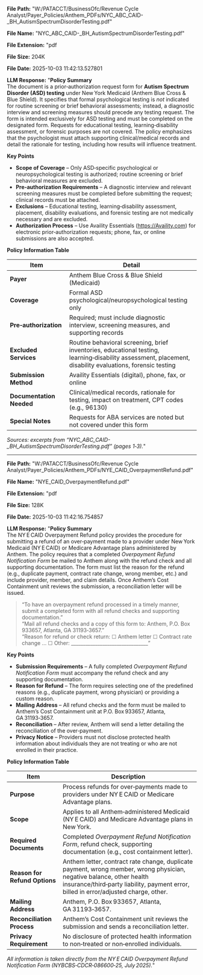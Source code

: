 **File Path:** "W:/PATACCT/BusinessOfc/Revenue Cycle Analyst/Payer_Policies/Anthem_PDFs/NYC_ABC_CAID-_BH_AutismSpectrumDisorderTesting.pdf"

**File Name:** "NYC_ABC_CAID-_BH_AutismSpectrumDisorderTesting.pdf"

**File Extension:** "pdf

**File Size:** 204K

**File Date:** 2025-10-03 11:42:13.527801

**LLM Response:** "**Policy Summary**  
The document is a prior‑authorization request form for **Autism Spectrum Disorder (ASD) testing** under New York Medicaid (Anthem Blue Cross & Blue Shield). It specifies that formal psychological testing is *not* indicated for routine screening or brief behavioral assessments; instead, a diagnostic interview and screening measures should precede any testing request. The form is intended exclusively for ASD testing and must be completed on the designated form. Requests for educational testing, learning‑disability assessment, or forensic purposes are not covered. The policy emphasizes that the psychologist must attach supporting clinical/medical records and detail the rationale for testing, including how results will influence treatment.

**Key Points**

- **Scope of Coverage** – Only ASD‑specific psychological or neuropsychological testing is authorized; routine screening or brief behavioral measures are excluded.  
- **Pre‑authorization Requirements** – A diagnostic interview and relevant screening measures must be completed before submitting the request; clinical records must be attached.  
- **Exclusions** – Educational testing, learning‑disability assessment, placement, disability evaluations, and forensic testing are not medically necessary and are excluded.  
- **Authorization Process** – Use Availity Essentials (https://Availity.com) for electronic prior‑authorization requests; phone, fax, or online submissions are also accepted.  

**Policy Information Table**

| Item | Detail |
|------|--------|
| **Payer** | Anthem Blue Cross & Blue Shield (Medicaid) |
| **Coverage** | Formal ASD psychological/neuropsychological testing only |
| **Pre‑authorization** | Required; must include diagnostic interview, screening measures, and supporting records |
| **Excluded Services** | Routine behavioral screening, brief inventories, educational testing, learning‑disability assessment, placement, disability evaluations, forensic testing |
| **Submission Method** | Availity Essentials (digital), phone, fax, or online |
| **Documentation Needed** | Clinical/medical records, rationale for testing, impact on treatment, CPT codes (e.g., 96130) |
| **Special Notes** | Requests for ABA services are noted but not covered under this form |

*Sources: excerpts from “NYC_ABC_CAID-_BH_AutismSpectrumDisorderTesting.pdf” (pages 1‑3).*"


---
**File Path:** "W:/PATACCT/BusinessOfc/Revenue Cycle Analyst/Payer_Policies/Anthem_PDFs/NYE_CAID_OverpaymentRefund.pdf"

**File Name:** "NYE_CAID_OverpaymentRefund.pdf"

**File Extension:** "pdf

**File Size:** 128K

**File Date:** 2025-10-03 11:42:16.754857

**LLM Response:** "**Policy Summary**  
The NY E CAID Overpayment Refund policy provides the procedure for submitting a refund of an over‑payment made to a provider under New York Medicaid (NY E CAID) or Medicare Advantage plans administered by Anthem.  The policy requires that a completed *Overpayment Refund Notification Form* be mailed to Anthem along with the refund check and all supporting documentation.  The form must list the reason for the refund (e.g., duplicate payment, contract rate change, wrong member, etc.) and include provider, member, and claim details.  Once Anthem’s Cost Containment unit reviews the submission, a reconciliation letter will be issued.

> “To have an overpayment refund processed in a timely manner, submit a completed form with all refund checks and supporting documentation.”  
> “Mail all refund checks and a copy of this form to: Anthem, P.O. Box 933657, Atlanta, GA 31193‑3657.”  
> “Reason for refund or check return: ☐ Anthem letter ☐ Contract rate change … ☐ Other: ________________________________”

**Key Points**

- **Submission Requirements** – A fully completed *Overpayment Refund Notification Form* must accompany the refund check and any supporting documentation.  
- **Reason for Refund** – The form requires selecting one of the predefined reasons (e.g., duplicate payment, wrong physician) or providing a custom reason.  
- **Mailing Address** – All refund checks and the form must be mailed to Anthem’s Cost Containment unit at P.O. Box 933657, Atlanta, GA 31193‑3657.  
- **Reconciliation** – After review, Anthem will send a letter detailing the reconciliation of the over‑payment.  
- **Privacy Notice** – Providers must not disclose protected health information about individuals they are not treating or who are not enrolled in their practice.

**Policy Information Table**

| Item | Description |
|------|-------------|
| **Purpose** | Process refunds for over‑payments made to providers under NY E CAID or Medicare Advantage plans. |
| **Scope** | Applies to all Anthem‑administered Medicaid (NY E CAID) and Medicare Advantage plans in New York. |
| **Required Documents** | Completed *Overpayment Refund Notification Form*, refund check, supporting documentation (e.g., cost containment letter). |
| **Reason for Refund Options** | Anthem letter, contract rate change, duplicate payment, wrong member, wrong physician, negative balance, other health insurance/third‑party liability, payment error, billed in error/adjusted charge, other. |
| **Mailing Address** | Anthem, P.O. Box 933657, Atlanta, GA 31193‑3657. |
| **Reconciliation Process** | Anthem’s Cost Containment unit reviews the submission and sends a reconciliation letter. |
| **Privacy Requirement** | No disclosure of protected health information to non‑treated or non‑enrolled individuals. |

*All information is taken directly from the NY E CAID Overpayment Refund Notification Form (NYBCBS‑CDCR‑086600‑25, July 2025).*"


